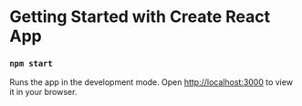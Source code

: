 # Getting Started with Create React App

### `npm start`

Runs the app in the development mode.
Open [http://localhost:3000](http://localhost:3000) to view it in your browser.

